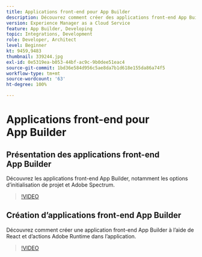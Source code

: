 ```yaml
---
title: Applications front-end pour App Builder
description: Découvrez comment créer des applications front-end App Builder.
version: Experience Manager as a Cloud Service
feature: App Builder, Developing
topic: Integrations, Development
role: Developer, Architect
level: Beginner
kt: 9459,9483
thumbnail: 339244.jpg
exl-id: 0e5319ea-b053-44bf-ac9c-9b0dee51eac4
source-git-commit: 1bd36e584d956c5ae8da7b1d618e155da86a74f5
workflow-type: tm+mt
source-wordcount: '63'
ht-degree: 100%

---
```


# Applications front-end pour App Builder

## Présentation des applications front-end App Builder

Découvrez les applications front-end App Builder, notamment les options d’initialisation de projet et Adobe Spectrum.

>[!VIDEO](https://video.tv.adobe.com/v/346315/?quality=12&learn=on&captions=fre_fr)

## Création d’applications front-end App Builder

Découvrez comment créer une application front-end App Builder à l’aide de React et d’actions Adobe Runtime dans l’application.

>[!VIDEO](https://video.tv.adobe.com/v/3409737/?quality=12&learn=on&captions=fre_fr)
